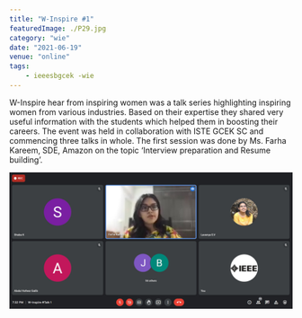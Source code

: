 ```yaml
---
title: "W-Inspire #1"
featuredImage: ./P29.jpg
category: "wie"
date: "2021-06-19"
venue: "online"
tags:
    - ieeesbgcek -wie
---
```

W-Inspire hear from inspiring women was a talk series highlighting inspiring women from various industries. Based on their expertise they shared very useful information with the students which helped them in boosting their careers. The event was held in collaboration with ISTE GCEK SC  and commencing three talks in whole. The first session was done by Ms. Farha Kareem, SDE, Amazon on the topic ‘Interview preparation and Resume building’. 

![W-Inspire #1](./P30.jpg)

        
